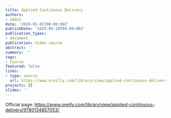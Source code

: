 ```yaml
---
title: Applied Continuous Delivery
authors:
- admin
date: '2019-01-01T00:00:00Z'
publishDate: '2025-09-20T00:00:00Z'
publication_types:
- document
publication: Video course
abstract: ''
summary: ''
tags:
- Course
featured: false
links:
- type: source
  url: https://www.oreilly.com/library/view/applied-continuous-delivery/9780134857053/
projects: []
slides: ''
---
```


Official page: <https://www.oreilly.com/library/view/applied-continuous-delivery/9780134857053/>
